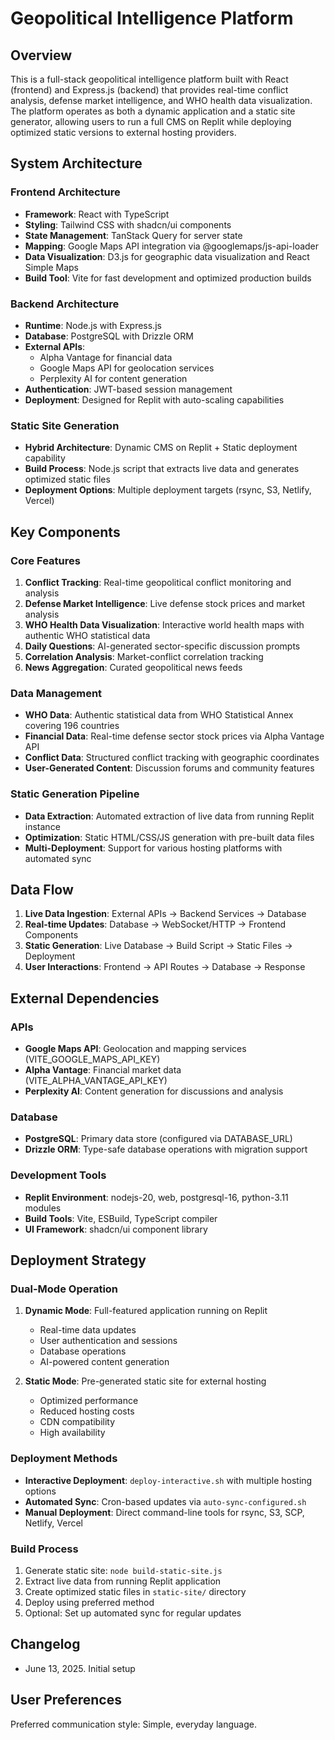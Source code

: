 # Geopolitical Intelligence Platform

## Overview

This is a full-stack geopolitical intelligence platform built with React (frontend) and Express.js (backend) that provides real-time conflict analysis, defense market intelligence, and WHO health data visualization. The platform operates as both a dynamic application and a static site generator, allowing users to run a full CMS on Replit while deploying optimized static versions to external hosting providers.

## System Architecture

### Frontend Architecture
- **Framework**: React with TypeScript
- **Styling**: Tailwind CSS with shadcn/ui components
- **State Management**: TanStack Query for server state
- **Mapping**: Google Maps API integration via @googlemaps/js-api-loader
- **Data Visualization**: D3.js for geographic data visualization and React Simple Maps
- **Build Tool**: Vite for fast development and optimized production builds

### Backend Architecture
- **Runtime**: Node.js with Express.js
- **Database**: PostgreSQL with Drizzle ORM
- **External APIs**: 
  - Alpha Vantage for financial data
  - Google Maps API for geolocation services
  - Perplexity AI for content generation
- **Authentication**: JWT-based session management
- **Deployment**: Designed for Replit with auto-scaling capabilities

### Static Site Generation
- **Hybrid Architecture**: Dynamic CMS on Replit + Static deployment capability
- **Build Process**: Node.js script that extracts live data and generates optimized static files
- **Deployment Options**: Multiple deployment targets (rsync, S3, Netlify, Vercel)

## Key Components

### Core Features
1. **Conflict Tracking**: Real-time geopolitical conflict monitoring and analysis
2. **Defense Market Intelligence**: Live defense stock prices and market analysis
3. **WHO Health Data Visualization**: Interactive world health maps with authentic WHO statistical data
4. **Daily Questions**: AI-generated sector-specific discussion prompts
5. **Correlation Analysis**: Market-conflict correlation tracking
6. **News Aggregation**: Curated geopolitical news feeds

### Data Management
- **WHO Data**: Authentic statistical data from WHO Statistical Annex covering 196 countries
- **Financial Data**: Real-time defense sector stock prices via Alpha Vantage API
- **Conflict Data**: Structured conflict tracking with geographic coordinates
- **User-Generated Content**: Discussion forums and community features

### Static Generation Pipeline
- **Data Extraction**: Automated extraction of live data from running Replit instance
- **Optimization**: Static HTML/CSS/JS generation with pre-built data files
- **Multi-Deployment**: Support for various hosting platforms with automated sync

## Data Flow

1. **Live Data Ingestion**: External APIs → Backend Services → Database
2. **Real-time Updates**: Database → WebSocket/HTTP → Frontend Components
3. **Static Generation**: Live Database → Build Script → Static Files → Deployment
4. **User Interactions**: Frontend → API Routes → Database → Response

## External Dependencies

### APIs
- **Google Maps API**: Geolocation and mapping services (VITE_GOOGLE_MAPS_API_KEY)
- **Alpha Vantage**: Financial market data (VITE_ALPHA_VANTAGE_API_KEY)
- **Perplexity AI**: Content generation for discussions and analysis

### Database
- **PostgreSQL**: Primary data store (configured via DATABASE_URL)
- **Drizzle ORM**: Type-safe database operations with migration support

### Development Tools
- **Replit Environment**: nodejs-20, web, postgresql-16, python-3.11 modules
- **Build Tools**: Vite, ESBuild, TypeScript compiler
- **UI Framework**: shadcn/ui component library

## Deployment Strategy

### Dual-Mode Operation
1. **Dynamic Mode**: Full-featured application running on Replit
   - Real-time data updates
   - User authentication and sessions
   - Database operations
   - AI-powered content generation

2. **Static Mode**: Pre-generated static site for external hosting
   - Optimized performance
   - Reduced hosting costs
   - CDN compatibility
   - High availability

### Deployment Methods
- **Interactive Deployment**: `deploy-interactive.sh` with multiple hosting options
- **Automated Sync**: Cron-based updates via `auto-sync-configured.sh`
- **Manual Deployment**: Direct command-line tools for rsync, S3, SCP, Netlify, Vercel

### Build Process
1. Generate static site: `node build-static-site.js`
2. Extract live data from running Replit application
3. Create optimized static files in `static-site/` directory
4. Deploy using preferred method
5. Optional: Set up automated sync for regular updates

## Changelog
- June 13, 2025. Initial setup

## User Preferences

Preferred communication style: Simple, everyday language.